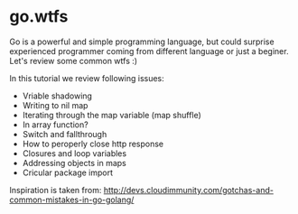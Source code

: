 # go.wtfs
Go is a powerful and simple programming language, but could surprise experienced programmer coming from different language or just a beginer. Let's review some common wtfs :)

In this tutorial we review following issues:
- Vriable shadowing
- Writing to nil map
- Iterating through the map variable (map shuffle)
- In array function?
- Switch and fallthrough
- How to peroperly close http response
- Closures and loop variables
- Addressing objects in maps
- Cricular package import


Inspiration is taken from:
http://devs.cloudimmunity.com/gotchas-and-common-mistakes-in-go-golang/
